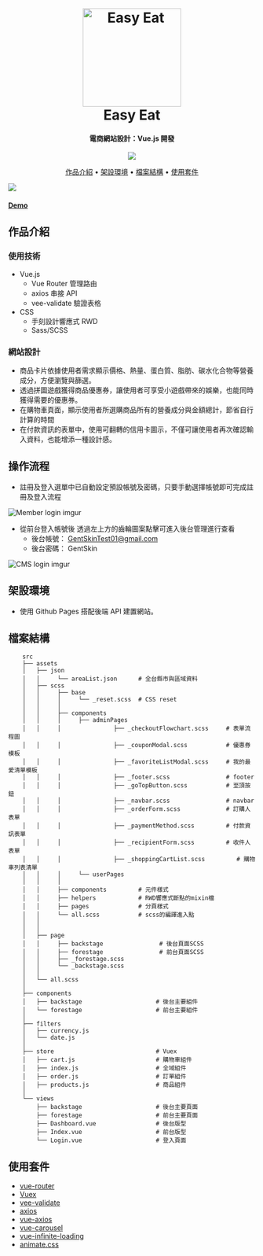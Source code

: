 <h1 align="center">
  <a href="https://tomoyart.github.io/Easy_Eat/dist/#/">
    <img src="https://icons-for-free.com/iconfiles/png/512/dinner+eat+eating+food+kitchen+restaurant+icon-1320086191755611454.png"
         alt="Easy Eat"
         width="200">
  </a>
  <br>
  Easy Eat
  <br>
</h1>

<h4 align="center">
  電商網站設計：Vue.js 開發
</h4>

<p align="center">
  <a  href="https://tomoyart.github.io/Easy_Eat/dist/#/">
    <img src="https://img.shields.io/badge/Demo-EasyEat-green">
  </a>
</p>

<p align="center">
  <a href="#作品介紹">作品介紹</a> •
  <a href="#架設環境">架設環境</a> •
  <a href="#檔案結構">檔案結構</a> •
  <a href="#packages">使用套件</a>
</p>

<img src="https://i.imgur.com/dcyPmhE.jpg">
<h4>
  <a href="https://tomoyart.github.io/Easy_Eat/dist/#/">Demo</a>
</h4>


## 作品介紹

### 使用技術
- Vue.js
  - Vue Router 管理路由
  - axios 串接 API
  - vee-validate 驗證表格
- CSS
  - 手刻設計響應式 RWD
  - Sass/SCSS

### 網站設計
- 商品卡片依據使用者需求顯示價格、熱量、蛋白質、脂肪、碳水化合物等營養成分，方便瀏覽與篩選。
- 透過拼圖遊戲獲得商品優惠券，讓使用者可享受小遊戲帶來的娛樂，也能同時獲得需要的優惠券。
- 在購物車頁面，顯示使用者所選購商品所有的營養成分與金額總計，節省自行計算的時間
- 在付款資訊的表單中，使用可翻轉的信用卡圖示，不僅可讓使用者再次確認輸入資料，也能增添一種設計感。


## 操作流程

* 註冊及登入選單中已自動設定預設帳號及密碼，只要手動選擇帳號即可完成註冊及登入流程

![Member login imgur](https://i.imgur.com/dcyPmhE.jpg)

* 從前台登入帳號後 透過左上方的齒輪圖案點擊可進入後台管理進行查看
  - 後台帳號：  GentSkinTest01@gmail.com
  - 後台密碼：  GentSkin

![CMS login imgur](https://i.imgur.com/dcyPmhE.jpg)



## 架設環境

- 使用 Github Pages 搭配後端 API 建置網站。

## 檔案結構
```
    src
    ├── assets
    │   ├── json                 
    │   │     └── areaList.json      # 全台縣市與區域資料
    │   ├── scss
    │   │     ├── base     
    │   │     │     └── _reset.scss  # CSS reset
    │   │     │
    │   │     ├── components
    │   │     │     ├── adminPages
    │   │     │               ├── _checkoutFlowchart.scss     # 表單流程圖
    │   │     │               ├── _couponModal.scss           # 優惠券模板
    │   │     │               ├── _favoriteListModal.scss     # 我的最愛清單模板
    │   │     │               ├── _footer.scss                # footer
    │   │     │               ├── _goTopButton.scss           # 至頂按鈕
    │   │     │               ├── _navbar.scss                # navbar
    │   │     │               ├── _orderForm.scss             # 訂購人表單
    │   │     │               ├── _paymentMethod.scss         # 付款資訊表單
    │   │     │               ├── _recipientForm.scss         # 收件人表單
    │   │     │               ├── _shoppingCartList.scss         # 購物車列表清單
    │   │     │     └── userPages
    │   │     │                  
    │   │     ├── components         # 元件樣式
    │   │     ├── helpers            # RWD響應式斷點的mixin檔
    │   │     ├── pages              # 分頁樣式
    │   │     └── all.scss           # scss的編譯進入點
    │   │
    │   │
    │   ├── page
    │   │     ├── backstage                # 後台頁面SCSS
    │   │     ├── forestage                # 前台頁面SCSS
    │   │     ├── _forestage.scss          
    │   │     └── _backstage.scss
    │   │
    │   └── all.scss
    │
    ├── components
    │   ├── backstage                     # 後台主要組件
    │   └── forestage                     # 前台主要組件
    │
    ├── filters
    │   ├── currency.js
    │   └── date.js
    │
    ├── store                             # Vuex
    │   ├── cart.js                       # 購物車組件
    │   ├── index.js                      # 全域組件
    │   ├── order.js                      # 訂單組件
    │   ├── products.js                   # 商品組件
    │   
    └── views
        ├── backstage                     # 後台主要頁面
        ├── forestage                     # 前台主要頁面
        ├── Dashboard.vue                 # 後台版型
        ├── Index.vue                     # 前台版型
        └── Login.vue                     # 登入頁面
 ```
    
## 使用套件

- [vue-router](https://github.com/vuejs/vue-router)
- [Vuex](https://github.com/vuejs/vuex)
- [vee-validate](https://github.com/logaretm/vee-validate)
- [axios](https://github.com/axios/axios)
- [vue-axios](https://github.com/imcvampire/vue-axios)
- [vue-carousel](https://github.com/SSENSE/vue-carousel)
- [vue-infinite-loading](https://github.com/PeachScript/vue-infinite-loading)
- [animate.css](https://github.com/daneden/animate.css)


